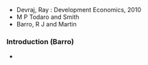 

- Devraj, Ray : Development Economics, 2010 
- M P Todaro and Smith
- Barro, R J and Martin


### Introduction (Barro)

- 


